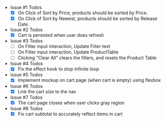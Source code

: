 - Issue #1 Todos
    - [x] On Click of Sort by Price, products should be sorted by Price.
    - [x] On Click of Sort by Newest, products should be sorted by Release Date.
 
- Issue #2 Todos
    - [x] Cart is persisted when user does refresh

- Issue #3 Todos
    - [ ] On Filter input interaction, Update Filter text
    - [ ] On Filter input interaction, Update ProductTable
    - [ ] Clicking "Clear All" clears the filters, and resets the Product Table

- Issue #4 Todos
    - [x] Fix the effect hook to stop infinite loop

- Issue #5 Todos
    - [x] Implement mockup on cart page (when cart is empty) using flexbox

- Issue #6 Todos
    - [x] Link the cart size to the nav
    
- Issue #7 Todos
    - [x] The cart page closes when user clicks gray region

- Issue #8 Todos
    - [x] Fix cart subtotal to accurately reflect items in cart